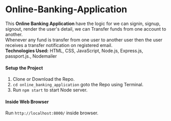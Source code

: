 ﻿# Online-Banking-Application
 This <b>Online Banking Application </b> have the logic for we can signin, signup, signout, render the user's detail, we can Transfer funds from one account to another.<br>
 Whenever any fund is transfer from one user to another user then the user receives a transfer notification on registered email.<br>
**Technologies Used:** HTML, CSS, JavaScript, Node.js, Express.js, passport.js., Nodemailer<br>
#### Setup the Project
1. Clone or Download the Repo.
2. `cd online_banking_application` goto the Repo using Terminal.
3. Run `npm start` to start Node server.
#### Inside Web Browser
 Run `http://localhost:8000/` inside browser.
